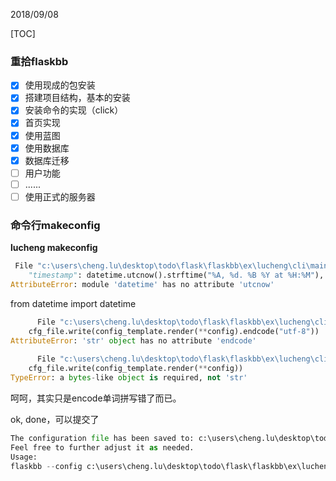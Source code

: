 2018/09/08

[TOC]

### 重拾flaskbb

- [x] 使用现成的包安装
- [x] 搭建项目结构，基本的安装
- [x] 安装命令的实现（click）
- [x] 首页实现
- [x] 使用蓝图
- [x] 使用数据库
- [x] 数据库迁移
- [ ] 用户功能
- [ ] ......
- [ ] 使用正式的服务器

### 命令行makeconfig

**lucheng makeconfig**

```python
 File "c:\users\cheng.lu\desktop\todo\flask\flaskbb\ex\lucheng\cli\main.py", line 134, in generate_config
    "timestamp": datetime.utcnow().strftime("%A, %d. %B %Y at %H:%M"),
AttributeError: module 'datetime' has no attribute 'utcnow'
```

from datetime import datetime



```python
      File "c:\users\cheng.lu\desktop\todo\flask\flaskbb\ex\lucheng\cli\utils.py", line 64, in write_config
    cfg_file.write(config_template.render(**config).endcode("utf-8"))
AttributeError: 'str' object has no attribute 'endcode'
    
      File "c:\users\cheng.lu\desktop\todo\flask\flaskbb\ex\lucheng\cli\utils.py", line 64, in write_config
    cfg_file.write(config_template.render(**config))
TypeError: a bytes-like object is required, not 'str'
```

呵呵，其实只是encode单词拼写错了而已。

ok, done，可以提交了

```python
The configuration file has been saved to: c:\users\cheng.lu\desktop\todo\flask\flaskbb\ex\lucheng.cfg
Feel free to further adjust it as needed.
Usage:
flaskbb --config c:\users\cheng.lu\desktop\todo\flask\flaskbb\ex\lucheng.cfg run
```

